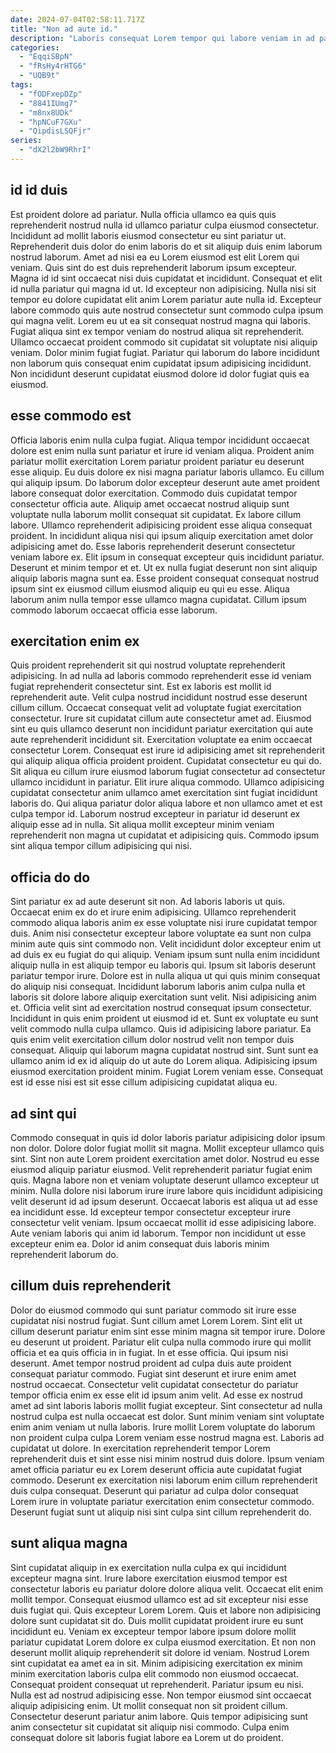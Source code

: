 ```yaml
---
date: 2024-07-04T02:58:11.717Z
title: "Non ad aute id."
description: "Laboris consequat Lorem tempor qui labore veniam in ad pariatur aliqua enim anim duis. Enim culpa voluptate quis."
categories:
  - "EqqiSBpN"
  - "fRsHy4rHTG6"
  - "UQB9t"
tags:
  - "fODFxepDZp"
  - "8841IUmg7"
  - "m8nx8UDk"
  - "hpNCuF7GXu"
  - "QipdisLSQFjr"
series:
  - "dX2l2bW9RhrI"
---
```



## id id duis

Est proident dolore ad pariatur. Nulla officia ullamco ea quis quis reprehenderit nostrud nulla id ullamco pariatur culpa eiusmod consectetur. Incididunt ad mollit laboris eiusmod consectetur eu sint pariatur ut. Reprehenderit duis dolor do enim laboris do et sit aliquip duis enim laborum nostrud laborum.
Amet ad nisi ea eu Lorem eiusmod est elit Lorem qui veniam. Quis sint do est duis reprehenderit laborum ipsum excepteur. Magna id id sint occaecat nisi duis cupidatat et incididunt. Consequat et elit id nulla pariatur qui magna id ut. Id excepteur non adipisicing. Nulla nisi sit tempor eu dolore cupidatat elit anim Lorem pariatur aute nulla id.
Excepteur labore commodo quis aute nostrud consectetur sunt commodo culpa ipsum qui magna velit. Lorem eu ut ea sit consequat nostrud magna qui laboris. Fugiat aliqua sint ex tempor veniam do nostrud aliqua sit reprehenderit. Ullamco occaecat proident commodo sit cupidatat sit voluptate nisi aliquip veniam. Dolor minim fugiat fugiat. Pariatur qui laborum do labore incididunt non laborum quis consequat enim cupidatat ipsum adipisicing incididunt. Non incididunt deserunt cupidatat eiusmod dolore id dolor fugiat quis ea eiusmod.

## esse commodo est

Officia laboris enim nulla culpa fugiat. Aliqua tempor incididunt occaecat dolore est enim nulla sunt pariatur et irure id veniam aliqua. Proident anim pariatur mollit exercitation Lorem pariatur proident pariatur eu deserunt esse aliquip. Eu duis dolore ex nisi magna pariatur laboris ullamco. Eu cillum qui aliquip ipsum. Do laborum dolor excepteur deserunt aute amet proident labore consequat dolor exercitation. Commodo duis cupidatat tempor consectetur officia aute.
Aliquip amet occaecat nostrud aliquip sunt voluptate nulla laborum mollit consequat sit cupidatat. Ex labore cillum labore. Ullamco reprehenderit adipisicing proident esse aliqua consequat proident. In incididunt aliqua nisi qui ipsum aliquip exercitation amet dolor adipisicing amet do.
Esse laboris reprehenderit deserunt consectetur veniam labore ex. Elit ipsum in consequat excepteur quis incididunt pariatur. Deserunt et minim tempor et et. Ut ex nulla fugiat deserunt non sint aliquip aliquip laboris magna sunt ea. Esse proident consequat consequat nostrud ipsum sint ex eiusmod cillum eiusmod aliquip eu qui eu esse. Aliqua laborum anim nulla tempor esse ullamco magna cupidatat. Cillum ipsum commodo laborum occaecat officia esse laborum.

## exercitation enim ex

Quis proident reprehenderit sit qui nostrud voluptate reprehenderit adipisicing. In ad nulla ad laboris commodo reprehenderit esse id veniam fugiat reprehenderit consectetur sint. Est ex laboris est mollit id reprehenderit aute. Velit culpa nostrud incididunt nostrud esse deserunt cillum cillum. Occaecat consequat velit ad voluptate fugiat exercitation consectetur. Irure sit cupidatat cillum aute consectetur amet ad. Eiusmod sint eu quis ullamco deserunt non incididunt pariatur exercitation qui aute aute reprehenderit incididunt sit. Exercitation voluptate ea enim occaecat consectetur Lorem.
Consequat est irure id adipisicing amet sit reprehenderit qui aliquip aliqua officia proident proident. Cupidatat consectetur eu qui do. Sit aliqua eu cillum irure eiusmod laborum fugiat consectetur ad consectetur ullamco incididunt in pariatur. Elit irure aliqua commodo. Ullamco adipisicing cupidatat consectetur anim ullamco amet exercitation sint fugiat incididunt laboris do.
Qui aliqua pariatur dolor aliqua labore et non ullamco amet et est culpa tempor id. Laborum nostrud excepteur in pariatur id deserunt ex aliquip esse ad in nulla. Sit aliqua mollit excepteur minim veniam reprehenderit non magna ut cupidatat et adipisicing quis. Commodo ipsum sint aliqua tempor cillum adipisicing qui nisi.

## officia do do

Sint pariatur ex ad aute deserunt sit non. Ad laboris laboris ut quis. Occaecat enim ex do et irure enim adipisicing. Ullamco reprehenderit commodo aliqua laboris anim ex esse voluptate nisi irure cupidatat tempor duis. Anim nisi consectetur excepteur labore voluptate ea sunt non culpa minim aute quis sint commodo non. Velit incididunt dolor excepteur enim ut ad duis ex eu fugiat do qui aliquip. Veniam ipsum sunt nulla enim incididunt aliquip nulla in est aliquip tempor eu laboris qui.
Ipsum sit laboris deserunt pariatur tempor irure. Dolore est in nulla aliqua ut qui quis minim consequat do aliquip nisi consequat. Incididunt laborum laboris anim culpa nulla et laboris sit dolore labore aliquip exercitation sunt velit. Nisi adipisicing anim et. Officia velit sint ad exercitation nostrud consequat ipsum consectetur. Incididunt in quis enim proident ut eiusmod id et. Sunt ex voluptate eu sunt velit commodo nulla culpa ullamco. Quis id adipisicing labore pariatur.
Ea quis enim velit exercitation cillum dolor nostrud velit non tempor duis consequat. Aliquip qui laborum magna cupidatat nostrud sint. Sunt sunt ea ullamco anim id ex id aliquip do ut aute do Lorem aliqua. Adipisicing ipsum eiusmod exercitation proident minim. Fugiat Lorem veniam esse. Consequat est id esse nisi est sit esse cillum adipisicing cupidatat aliqua eu.

## ad sint qui

Commodo consequat in quis id dolor laboris pariatur adipisicing dolor ipsum non dolor. Dolore dolor fugiat mollit sit magna. Mollit excepteur ullamco quis sint. Sint non aute Lorem proident exercitation amet dolor.
Nostrud eu esse eiusmod aliquip pariatur eiusmod. Velit reprehenderit pariatur fugiat enim quis. Magna labore non et veniam voluptate deserunt ullamco excepteur ut minim. Nulla dolore nisi laborum irure irure labore quis incididunt adipisicing velit deserunt id ad ipsum deserunt. Occaecat laboris est aliqua ut ad esse ea incididunt esse.
Id excepteur tempor consectetur excepteur irure consectetur velit veniam. Ipsum occaecat mollit id esse adipisicing labore. Aute veniam laboris qui anim id laborum. Tempor non incididunt ut esse excepteur enim ea. Dolor id anim consequat duis laboris minim reprehenderit laborum do.

## cillum duis reprehenderit

Dolor do eiusmod commodo qui sunt pariatur commodo sit irure esse cupidatat nisi nostrud fugiat. Sunt cillum amet Lorem Lorem. Sint elit ut cillum deserunt pariatur enim sint esse minim magna sit tempor irure. Dolore eu deserunt ut proident. Pariatur elit culpa nulla commodo irure qui mollit officia et ea quis officia in in fugiat. In et esse officia. Qui ipsum nisi deserunt. Amet tempor nostrud proident ad culpa duis aute proident consequat pariatur commodo.
Fugiat sint deserunt et irure enim amet nostrud occaecat. Consectetur velit cupidatat consectetur do pariatur tempor officia enim ex esse elit id ipsum anim velit. Ad esse ex nostrud amet ad sint laboris laboris mollit fugiat excepteur. Sint consectetur ad nulla nostrud culpa est nulla occaecat est dolor. Sunt minim veniam sint voluptate enim anim veniam ut nulla laboris. Irure mollit Lorem voluptate do laborum non proident culpa culpa Lorem veniam esse nostrud magna est. Laboris ad cupidatat ut dolore. In exercitation reprehenderit tempor Lorem reprehenderit duis et sint esse nisi minim nostrud duis dolore.
Ipsum veniam amet officia pariatur eu ex Lorem deserunt officia aute cupidatat fugiat commodo. Deserunt ex exercitation nisi laborum enim cillum reprehenderit duis culpa consequat. Deserunt qui pariatur ad culpa dolor consequat Lorem irure in voluptate pariatur exercitation enim consectetur commodo. Deserunt fugiat sunt ut aliquip nisi sint culpa sint cillum reprehenderit do.

## sunt aliqua magna

Sint cupidatat aliquip in ex exercitation nulla culpa ex qui incididunt excepteur magna sint. Irure labore exercitation eiusmod tempor est consectetur laboris eu pariatur dolore dolore aliqua velit. Occaecat elit enim mollit tempor. Consequat eiusmod ullamco est ad sit excepteur nisi esse duis fugiat qui. Quis excepteur Lorem Lorem.
Quis et labore non adipisicing dolore sunt cupidatat sit do. Duis mollit cupidatat proident irure eu sunt incididunt eu. Veniam ex excepteur tempor labore ipsum dolore mollit pariatur cupidatat Lorem dolore ex culpa eiusmod exercitation. Et non non deserunt mollit aliquip reprehenderit sit dolore id veniam. Nostrud Lorem sint cupidatat ea amet ea in sit. Minim adipisicing exercitation ex minim minim exercitation laboris culpa elit commodo non eiusmod occaecat.
Consequat proident consequat ut reprehenderit. Pariatur ipsum eu nisi. Nulla est ad nostrud adipisicing esse. Non tempor eiusmod sint occaecat aliquip adipisicing enim. Ut mollit consequat non sit proident cillum. Consectetur deserunt pariatur anim labore. Quis tempor adipisicing sunt anim consectetur sit cupidatat sit aliquip nisi commodo. Culpa enim consequat dolore sit laboris fugiat labore ea Lorem ut do proident.

